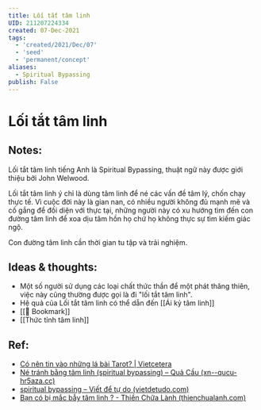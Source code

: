 ```yaml
---
title: Lối tắt tâm linh
UID: 211207224334
created: 07-Dec-2021
tags:
  - 'created/2021/Dec/07'
  - 'seed'
  - 'permanent/concept'
aliases:
  - Spiritual Bypassing
publish: False
---
```

# Lối tắt tâm linh

## Notes:
Lối tắt tâm linh tiếng Anh là Spiritual Bypassing, thuật ngữ này được giới thiệu bởi John Welwood.

Lối tắt tâm linh ý chỉ là dùng tâm linh để né các vấn đề tâm lý, chốn chạy thực tế. Vì cuộc đời này là gian nan, có nhiều người không đủ mạnh mẽ và cố gắng để đối diện với thực tại, những người này có xu hướng tìm đến con đường tâm linh để xoa dịu tâm hồn họ chứ họ không thực sự tìm kiếm giác ngộ.

Con đường tâm linh cần thời gian tu tập và trải nghiệm.

## Ideas & thoughts:
- Một số người sử dụng các loại chất thức thần để một phát thăng thiên, việc này cũng thường được gọi là đi "lối tắt tâm linh".
- Hệ quả của  Lối tắt tâm linh có thể dẫn đến [[Ái kỷ tâm linh]]
- [[📑 Bookmark]]
- [[Thức tỉnh tâm linh]]


## Ref:
- [Có nên tin vào những lá bài Tarot? | Vietcetera](https://vietcetera.com/vn/co-nen-tin-vao-nhung-la-bai-tarot)
- [Né tránh bằng tâm linh (spiritual bypassing) – Quả Cầu (xn--qucu-hr5aza.cc)](https://xn--qucu-hr5aza.cc/ne-tranh-bang-tam-linh-spiritual-bypassing/)
- [spiritual bypassing – Viết để tự do (vietdetudo.com)](https://vietdetudo.com/2021/10/08/spiritual-bypassing/comment-page-1/)
- [Bạn có bị mắc bẫy tâm linh ? - Thiền Chữa Lành (thienchualanh.com)](https://thienchualanh.com/chua-phan-loai/ban-co-bi-mac-bay-tam-linh/)